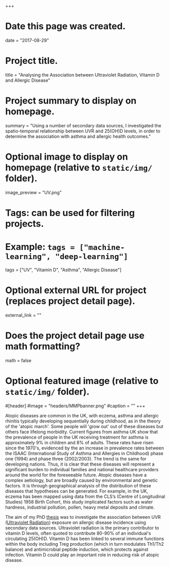 +++
# Date this page was created.
date = "2017-08-29"
  
# Project title.
title = "Analysing the Association between Ultraviolet Radiation, Vitamin D and Allergic Disease"
  
# Project summary to display on homepage.
summary = "Using a number of secondary data sources, I investigated the spatio-temporal relationship between UVR and 25(OH)D levels, in order to determine the association with asthma and allergic health outcomes."
  
# Optional image to display on homepage (relative to `static/img/` folder).
image_preview = "UV.png"
  
# Tags: can be used for filtering projects.
# Example: `tags = ["machine-learning", "deep-learning"]`
tags = ["UV", "Vitamin D", "Asthma", "Allergic Disease"]
  
# Optional external URL for project (replaces project detail page).
external_link = ""
  
# Does the project detail page use math formatting?
math = false
  
# Optional featured image (relative to `static/img/` folder).
#[header]
#image = "headers/MMPbanner.png"
#caption = ""
+++

Atopic diseases are common in the UK, with eczema, asthma and allergic rhinitis typically developing sequentially during childhood, as in the theory of the 'atopic march'. Some people will 'grow out' out of these diseases but others face lifelong morbidity. Current figures from asthma UK show that the prevalence of people in the UK receiving treatment for asthma is approximately 9% in children and 8% of adults. These rates have risen since the 1970's, evidenced by the an increase in prevalence rates between the ISAAC (International Study of Asthma and Allergies in Childhood) phase one (1994) and phase three (2002/2003). The trend is the same for developing nations. Thus, it is clear that these diseases will represent a significant burden to individual families and national healthcare providers around the world for the foreseeable future. Atopic diseases have a complex aetiology, but are broadly caused by environmental and genetic factors. It is through geographical analysis of the distribution of these diseases that hypotheses can be generated. For example, in the UK, eczema has been mapped using data from the CLS’s (Centre of Longitudinal Studies) 1958 Birth Cohort, this study implicated factors such as water hardness, industrial pollution, pollen, heavy metal deposits and climate. 

The aim of my PhD [thesis](https://drive.google.com/drive/folders/1Cy1xxwsGX7nN6rMeIvkDkj2CCbbsVYIj?usp=sharing) was to investigate the association between UVR ([Ultraviolet Radiation](https://www.mindmeister.com/172005637?t=CCFm9l6zxY)) exposure on allergic disease incidence using secondary data sources. Ultraviolet radiation is the primary contributor to vitamin D levels, often quoted to contribute 80-90% of an individual's circulating 25(OH)D. Vitamin D has been linked to several immune functions within the body including Treg production (which in turn modulates Th1/Th2 balance) and antimicrobial peptide induction, which protects against infection. Vitamin D could play an important role in reducing risk of atopic disease.
